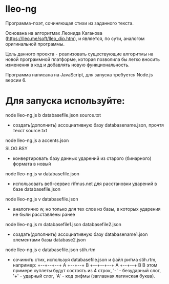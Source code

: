 # lleo-ng

Программа-поэт, сочиняющая стихи из заданного текста.

Основана на алгоритмах Леонида Каганова (https://lleo.me/soft/lleo_dip.htm), и является, по сути, аналогом оригинальной программы.

Цель данного проекта - реализовать существующие алгоритмы на новой программной платформе, которая позволила бы легко вносить изменения в код и добавлять новую функциональность.

Программа написана на JavaScript, для запуска требуется Node.js версии 6.

# Для запуска используйте:

 node lleo-ng.js b databasefile.json source.txt
  - создать(дополнить) ассоциативную базу databasename.json, прочтя текст source.txt

 node lleo-ng.js a accents.json $$$$SLOG.BSY
  - конвертировать базу данных ударений из старого (бинарного) формата в новый

 node lleo-ng.js w databasefile.json
  - использовать веб-сервис rifmus.net для расстановки ударений в базе databasefile.json

 node lleo-ng.js v databasefile.json
  - аналогично w, но только для тех слов из базы, в которых ударения не были расставлены ранее

 node lleo-ng.js m databasefile1.json databasefile2.json
  - создать(дополнить) ассоциативную базу databasename1.json элементами базы database2.json

 node lleo-ng.js c databasefile.json stih.rtm
  - сочинить стих, используя databasefile.json и файл ритма stih.rtm, например:
                       +--+--+--+  A
                       +--+--+     B
                       +--+--+--+  A
                       +--+--+     B
  В этом примере куплеты будут состоять из 4 строк, '-' - безударный слог,
  '+' - ударный слог, 'A' - код рифмы (заглавная латинская буква).
